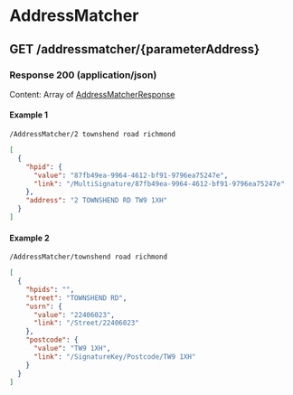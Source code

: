 # AddressMatcher


## GET /addressmatcher/{parameterAddress}
### Response 200 (application/json)
Content: Array of [AddressMatcherResponse](AddressMatcherResponse.md)

#### Example 1
```
/AddressMatcher/2 townshend road richmond
```
```json
[
  {
    "hpid": {
      "value": "87fb49ea-9964-4612-bf91-9796ea75247e",
      "link": "/MultiSignature/87fb49ea-9964-4612-bf91-9796ea75247e"
    },
    "address": "2 TOWNSHEND RD TW9 1XH"
  }
]
```
#### Example 2
```
/AddressMatcher/townshend road richmond
```
```json
[
  {
    "hpids": "",
    "street": "TOWNSHEND RD",
    "usrn": {
      "value": "22406023",
      "link": "/Street/22406023"
    },
    "postcode": {
      "value": "TW9 1XH",
      "link": "/SignatureKey/Postcode/TW9 1XH"
    }
  }
]
```
